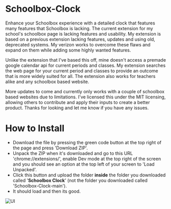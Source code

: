 # Schoolbox-Clock
Enhance your Schoolbox experience with a detailed clock that features many features that Schoolbox is lacking. The current extension for my school's schoolbox page is lacking features and usability. My extension is based on a previous extension lacking features, updates and using old, deprecated systems. My verizon works to overcome these flaws and expand on them while adding some highly wanted features. 

Unlike the extension that I've based this off, mine doesn't access a premade google calendar api for current periods and classes. My extension searches the web page for your current period and classes to provide an outcome that is more widely suited for all. The extension also works for teachers alike and any schoolbox based website. 

More updates to come and currently only works with a couple of schoolbox based websites due to limitations. I've licensed this under the MIT licensing, allowing others to contribute and apply their inputs to create a better product. Thanks for looking and let me know if you have any issues.

# How to Install
- Download the file by pressing the green code button at the top right of the page and press 'Download ZIP'.
- Unpack the ZIP when it's downloaded and go to this URL 'chrome://extensions/', enable Dev mode at the top right of the screen and you should see an option at the top left of your screen to 'Load Unpacked'.
- Click this button and upload the folder **inside** the folder you downloaded called '**Schoolbox Clock**' (not the folder you downloaded called 'Schoolbox-Clock-main').
- It should load and then its good.


![UI](https://github.com/F311ix/Schoolbox-Clock/assets/97383177/67f6cd3d-fed0-4c85-84a1-c3951eead86c)
